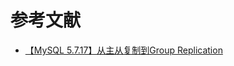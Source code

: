 # 参考文献

- [【MySQL 5.7.17】从主从复制到Group Replication](https://mp.weixin.qq.com/s/mkZ8zTSlO0-G4nuo7zLG4g)
